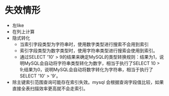 # 失效情形

* 左like
* 在列上计算
* 隐式转化
  * 当索引字段类型为字符串时，使用数字类型进行搜索不会用到索引
  * 索引字段类型为数字类型时，使用字符串类型进行搜索会使用到索引。
  * 通过SELECT '10' > 9的结果来确定MySQL的类型转换规则：结果为1，说明MySQL会自动将字符串类型转化为数字，相当于执行了SELECT 10 > 9;结果为0，说明MySQL会自动将数字转化为字符串，相当于执行了SELECT '10' > '9'。
* 除主键索引范围查询可能存在索引失效。mysql 会根据查询字段值比较，如果直接全表扫描效率更高就不会走索引。
